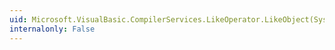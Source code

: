 ```yaml
---
uid: Microsoft.VisualBasic.CompilerServices.LikeOperator.LikeObject(System.Object,System.Object,Microsoft.VisualBasic.CompareMethod)
internalonly: False
---
```

